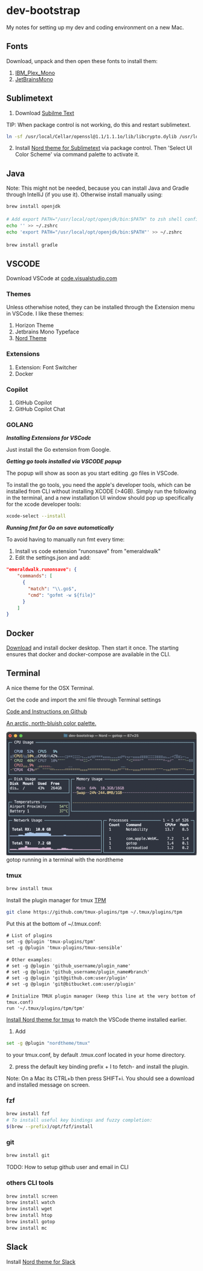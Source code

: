 # dev-bootstrap

My notes for setting up my dev and coding environment on a new Mac.

## Fonts

Download, unpack and then open these fonts to install them:

1. [IBM_Plex_Mono](https://fonts.google.com/specimen/IBM+Plex+Mono)
2. [JetBrainsMono](https://www.jetbrains.com/lp/mono/)

## Sublimetext

1. Download [Subilme Text](https://www.sublimetext.com)

TIP: When package control is not working, do this and restart sublimetext.
```bash
ln -sf /usr/local/Cellar/openssl@1.1/1.1.1o/lib/libcrypto.dylib /usr/local/lib/
```

2.  Install [Nord theme for Sublimetext](https://www.nordtheme.com/ports/sublime-text) via package control. Then 'Select UI Color Scheme' via command palette to activate it.

## Java

Note: This might not be needed, because you can install Java and Gradle through IntelliJ (if you use it). Otherwise install manually using:

```bash
brew install openjdk

# Add export PATH="/usr/local/opt/openjdk/bin:$PATH" to zsh shell config
echo '' >> ~/.zshrc
echo 'export PATH="/usr/local/opt/openjdk/bin:$PATH"' >> ~/.zshrc

brew install gradle
```

## VSCODE

Download VSCode at [code.visualstudio.com](https://code.visualstudio.com)

### Themes

Unless otherwhise noted, they can be installed through the Extension menu in VSCode. I like these themes:

1. Horizon Theme  
2. Jetbrains Mono Typeface
3. [Nord Theme](https://marketplace.visualstudio.com/items?itemName=arcticicestudio.nord-visual-studio-code)

### Extensions

1. Extension: Font Switcher 
2. Docker

### Copilot

1. GitHub Copilot
2. GitHub Copilot Chat

### GOLANG

***Installing Extensions for VSCode***

Just install the Go extension from Google.

***Getting go tools installed via VSCODE popup***

The popup will show as soon as you start editing .go files in VSCode.

To install the go tools, you need the apple's developer tools, which can be installed from CLI without installing XCODE (>4GB). Simply run the following in the terminal, and a new installation UI window should pop up specifically for the xcode developer tools:

```bash
xcode-select --install
```

***Running fmt for Go on save automatically***

To avoid having to manually run fmt every time:

1. Install vs code extension "runonsave" from "emeraldwalk"
2. Edit the settings.json and add:

```json
"emeraldwalk.runonsave": {
    "commands": [
      {
        "match": "\\.go$",
        "cmd": "gofmt -w ${file}"
      }
    ]
}
```
## Docker

[Download](https://www.docker.com/products/docker-desktop/) and install docker desktop. 
Then start it once. The starting ensures that docker and docker-compose are available in the CLI.

## Terminal

A nice theme for the OSX Terminal.

Get the code and import the xml file through Terminal settings

[Code and Instructions on Github](https://github.com/nordtheme/terminal-app)

[An arctic, north-bluish color palette.](https://www.nordtheme.com)


![gotop running in a terminal with the nordtheme](https://raw.githubusercontent.com/florianbuetow/dev-bootstrap/main/images/gotop.png)
gotop running in a terminal with the nordtheme


### tmux

```bash
brew install tmux
```

Install the plugin manager for tmux [TPM](https://github.com/tmux-plugins/tpm)
```bash
git clone https://github.com/tmux-plugins/tpm ~/.tmux/plugins/tpm
```

Put this at the bottom of ~/.tmux.conf:

```text
# List of plugins
set -g @plugin 'tmux-plugins/tpm'
set -g @plugin 'tmux-plugins/tmux-sensible'

# Other examples:
# set -g @plugin 'github_username/plugin_name'
# set -g @plugin 'github_username/plugin_name#branch'
# set -g @plugin 'git@github.com:user/plugin'
# set -g @plugin 'git@bitbucket.com:user/plugin'

# Initialize TMUX plugin manager (keep this line at the very bottom of tmux.conf)
run '~/.tmux/plugins/tpm/tpm'
```

[Install Nord theme for tmux](https://github.com/nordtheme/tmux) to match the VSCode theme installed earlier.

1. Add
```bash
set -g @plugin "nordtheme/tmux"
```
to your tmux.conf, by default .tmux.conf located in your home directory.

2. press the default key binding prefix + I to fetch- and install the plugin.

Note: On a Mac its CTRL+b then press SHIFT+i. You should see a download and installed message on screen.


### fzf
```bash
brew install fzf
# To install useful key bindings and fuzzy completion:
$(brew --prefix)/opt/fzf/install
```

### git

```bash
brew install git
```

TODO: How to setup github user and email in CLI

### others CLI tools

```bash
brew install screen
brew install watch
brew install wget
brew install htop
brew install gotop
brew install mc
```

## Slack

Install [Nord theme for Slack](https://www.nordtheme.com/ports/slack)
